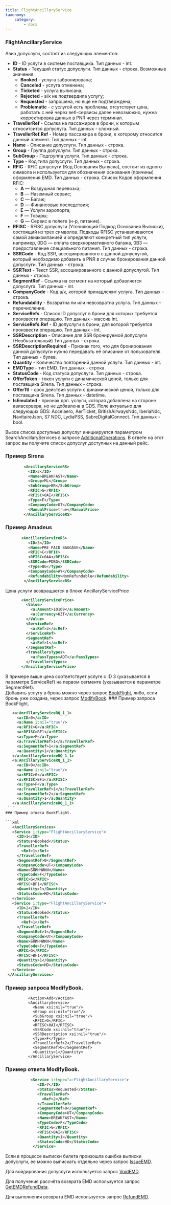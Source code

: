 ```yaml
---
title: FlightAncillaryService
taxonomy:
    category:
        - docs
---
```


### FlightAncillaryService

Авиа допуслуги, состоят из следующих элементов:

* **ID** - ID услуги в системе поставщика. Тип данных - int.
* **Status** - Текущий статус допуслуги. Тип данных - строка. Возможные значения:
	* **Booked** - услуга забронирована;
	* **Canceled** - услуга отменена;
	* **Ticketed** - услуга выписана;
	* **Rejected** - а/к не подтвердила услугу;
	* **Requested** - запрошена, но еще не подтверждена;
	* **Problematic** - с услугой есть проблемы, отсутствует цена, работать с ней через веб-сервисы далее невозможно, нужна корректировка данных в PNR через терминал.
* **TravellerRef** -  Ссылка на пассажиров в брони, к которым относитсится допуслуга. Тип данных - сложный.
* **TravellerRef.Ref** - Номер пассажира в брони, к которому относится данный элемент. Тип данных - int.
* **Name** - Описание допуслуги. Тип данных - строка.
* **Group** - Группа допуслуги. Тип данных - строка.
* **SubGroup** - Подгруппа услуги. Тип данных - строка.
* **Type** - Код типа допуслуги. Тип данных - строка.
* **RFIC** - RFIC допуслуги (Код Основания Выпуска), состоит из одного символа и
используется для обозначения основания (причины) оформления EMD. Тип данных - строка. Список Кодов оформления RFIC:
    -   **A** — Воздушная перевозка;
    -   **B** — Наземный сервис;
    -   **C** — Багаж;
    -   **D** — Финансовые последствия;
    -   **E** — Услуги аэропорта;
    -   **F** — Товары;
    -   **G** — Сервис в полете (н-р, питание).
* **RFISC** - RFISC допуслуги (Уточняющий Подкод Основания Выписки), состоящий из трех символов. Подкоды RFISC
устанавливаются самой авиакомпанией и определяют конкретный тип услуги, например, 0DG —
оплата сверхнормативного багажа, 0B3 — предоставление специального питания.  Тип данных - строка.
* **SSRCode** - Код SSR, ассоциированного с данной допуслугой, который необходимо добавить в PNR в случае бронирования данной допуслуги. Тип данных - строка.
* **SSRText** - Текст SSR, ассоциированного с данной допуслугой. Тип данных - строка.
* **SegmentRef** - Cсылка на сегмент на который добавляется допуслуга. Тип данных - int.
* **CompanyCode** - Код а/к, которой принадлежит услуга. Тип данных - строка.
* **Refundability** - Возвратна ли или невозвратна услуга.  Тип данных - перечисление.
* **ServiceRefs** - Список ID допуслуг в брони для которых требуется произвести операцию. Тип данных - массив int.
* **ServiceRefs.Ref** - ID допуслуги в брони, для которой требуется произвести операцию. Тип данных - int.
* **SSRDescription** -  Описание для SSR бронируемой допуслуги (Необязательный) Тип данных - строка.
* **SSRDescriptionRequired** - Признак того, что для бронирования данной допуслуги нужно передавать её описание от пользователя. Тип данных - булев.
* **Quantity** - Количество повторений данной услуги. Тип данных - int.
* **EMDType** - тип EMD. Тип данных - строка.
* **StatusCode** - Код статуса допуслуги. Тип данных - строка.
* **OfferToken** - токен услуги с динамической ценой, только для поставщика Sirena. Тип данных - строка.
* **OfferTtl** - срок действия услуги с динамической ценой, только для поставщика Sirena. Тип данных - datetime.
* **IsEmulated** - признак доп. услуги, которая добавлена на стороне авиасервера, но не добавлена в GDS. Поле актуально для следующих GDS: Accelaero, AerTicket, BritishAirwaysNdc, IberiaNdc, NavitaireJson, S7 NDC, LydiaPSS, SabreDigitalConnect. Тип данных - bool.

Вызов списка доступных допуслуг инициируется параметром SearchAncillaryServices в запросе [AdditionalOperations](/avia/request/additionaloperations). В ответе на этот запрос вы получите список допуслуг доступных на данный рейс.

### Пример Sirena
```xml
        <AncillaryServiceRS>
          <ID>3</ID>
          <Name>BREAKFAST</Name>
          <Group>ML</Group>
          <SubGroup>BR</SubGroup>
          <RFIC>G</RFIC>
          <RFISC>0AI</RFISC>
          <Type>F</Type>
          <CompanyCode>UT</CompanyCode>
          <ManualPrice>true</ManualPrice>
        </AncillaryServiceRS>
 ```
### Пример Amadeus
```xml
       <AncillaryServiceRS>
          <ID>3</ID>
          <Name>PRE PAID BAGGAGE</Name>
          <RFIC>C</RFIC>
          <RFISC>0AA</RFISC>
          <SSRCode>PDBG</SSRCode>
          <Type>BG</Type>
          <CompanyCode>AY</CompanyCode>
          <Refundability>NonRefundable</Refundability>
        </AncillaryServiceRS>
   ```
   Цена услуги возвращается в блоке AncillaryServicePrice
 ```xml
        <AncillaryServicePrice>
          <Value>
            <a:Amount>10109</a:Amount>
            <a:Currency>KZT</a:Currency>
          </Value>
          <ServiceRef>
            <a:Ref>3</a:Ref>
          </ServiceRef>
          <SegmentRef>
            <a:Ref>1</a:Ref>
          </SegmentRef>
          <TravellersTypes>
            <a:PassTypes>ADT</a:PassTypes>
          </TravellersTypes>
        </AncillaryServicePrice>
  ```
 В примере выше цена соответствует услуге с ID 3 (указывается в параметре ServiceRef)  на первом сегменте (указывается в параметре SegmentRef).    
  Добавить услугу в бронь можно через запрос [BookFlight](/avia/request/bookflight), либо, если бронь уже создана, через запрос [ModifyBook](/avia/request/modifybook). 
     ### Пример запроса BookFlight.
   ```xml
      <a:AncillaryServiceRQ_1_1>
        <a:ID>0</a:ID>
        <a:Name i:nil="true"/>
        <a:RFIC>G</a:RFIC>
        <a:RFISC>BF1</a:RFISC>
        <a:Type>F</a:Type>
        <a:TravellerRef>1</a:TravellerRef>
        <a:SegmentRef>1</a:SegmentRef>
        <a:Quantity>1</a:Quantity>
      </a:AncillaryServiceRQ_1_1>
      <a:AncillaryServiceRQ_1_1>
        <a:ID>0</a:ID>
        <a:Name i:nil="true"/>
        <a:RFIC>G</a:RFIC>
        <a:RFISC>BF1</a:RFISC>
        <a:Type>F</a:Type>
        <a:TravellerRef>1</a:TravellerRef>
        <a:SegmentRef>2</a:SegmentRef>
        <a:Quantity>1</a:Quantity>
      </a:AncillaryServiceRQ_1_1>
    ```
  ### Пример ответа BookFlight.  
    
  ```xml
      <AncillaryServices>
      <Service i:type="FlightAncillaryService">
        <ID>1</ID>
        <Status>Booked</Status>
        <TravellerRef>
          <Ref>1</Ref>
        </TravellerRef>
        <SegmentRef>0</SegmentRef>
        <CompanyCode>UT</CompanyCode>
        <Name>БЛИНЧИКИ</Name>
        <TypeCode>F</TypeCode>
        <RFIC>G</RFIC>
        <RFISC>BF1</RFISC>
        <Quantity>1</Quantity>
        <StatusCode>HD</StatusCode>
      </Service>
      <Service i:type="FlightAncillaryService">
        <ID>2</ID>
        <Status>Booked</Status>
        <TravellerRef>
          <Ref>1</Ref>
        </TravellerRef>
        <SegmentRef>1</SegmentRef>
        <CompanyCode>UT</CompanyCode>
        <Name>БЛИНЧИКИ</Name>
        <TypeCode>F</TypeCode>
        <RFIC>G</RFIC>
        <RFISC>BF1</RFISC>
        <Quantity>1</Quantity>
        <StatusCode>HD</StatusCode>
      </Service>
    </AncillaryServices>
   ```         
   
   ### Пример запроса ModifyBook.
              <Action>Add</Action>
              <AncillaryService>
                <Name xsi:nil="true"/>
                <Group xsi:nil="true"/>
                <SubGroup xsi:nil="true"/>
                <RFIC>G</RFIC>
                <RFISC>0AI</RFISC>
                <SSRCode xsi:nil="true"/>
                <SSRDescription xsi:nil="true"/>
                <Type>F</Type>
                <TravellerRef>2</TravellerRef>
                <SegmentRef>0</SegmentRef>
                <Quantity>1</Quantity>
              </AncillaryService>
        
   ### Пример ответа ModifyBook. 
```xml
           <Service i:type="a:FlightAncillaryService">
              <ID>7</ID>
              <Status>Requested</Status>
              <TravellerRef>
                <Ref>2</Ref>
              </TravellerRef>
              <SegmentRef>0</SegmentRef>
              <CompanyCode>UT</CompanyCode>
              <Name>BREAKFAST</Name>
              <TypeCode>F</TypeCode>
              <RFIC>G</RFIC>
              <RFISC>0AI</RFISC>
              <Quantity>1</Quantity>
              <StatusCode>HD</StatusCode>
            </Service>
   ```
   
    
   Если в процессе выписки билета произошла ошибка выписки допуслуги, ее можно выпискать отдельно через запрос [IssueEMD](/avia/request/issueemd).
   
   Для войдирования допуслуги используется запрос [VoidEMD](/avia/request/voidemd).
   
   Для получения рассчёта возврата EMD используется запрос [GetEMDRefundData](/avia/request/getemdrefunddata).
   
   Для выполнения возврата EMD используется запрос [RefundEMD](/avia/request/refundemd).
  
  
    
   
   